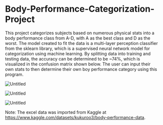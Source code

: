 # Body-Performance-Categorization-Project

This project categorizes subjects based on numerous physical stats into a body performance class from A-D, with A as the best class and D as the worst. The model created to fit the data is a multi-layer perception classifier from the sklearn library, which is a supervised neural network model for categorization using machine learning. By splitting data into training and testing data, the accuracy can be determined to be ~74%, which is visualized in the confusion matrix shown below. The user can input their own stats to then determine their own boy performance category using this program.

![Untitled](https://github.com/Cthuluz/Body-Performance-Categorization-Project/assets/23242570/f7b0c68c-1577-491d-868d-e5a5cfa4c59c)

![Untitled](https://github.com/Cthuluz/Body-Performance-Categorization-Project/assets/23242570/8095a7f0-c948-421f-9330-c30feaa8c740)

![Untitled](https://github.com/Cthuluz/Body-Performance-Categorization-Project/assets/23242570/c910e008-9a83-4aee-a769-348c01bd74fc)

Note: The excel data was imported from Kaggle at https://www.kaggle.com/datasets/kukuroo3/body-performance-data.
